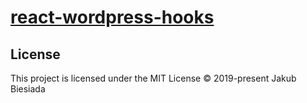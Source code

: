 # [react-wordpress-hooks](https://github.com/jb1905/react-wordpress-hooks)

## License
This project is licensed under the MIT License © 2019-present Jakub Biesiada
